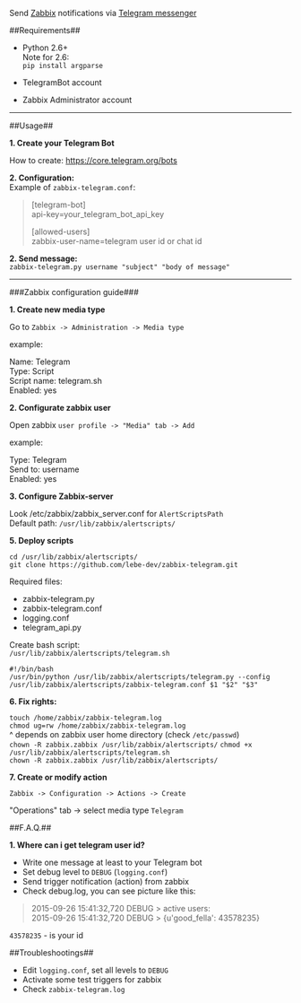 Send [Zabbix](http://zabbix.com) notifications via [Telegram messenger](https://telegram.org)

##Requirements##

- Python 2.6+  
Note for 2.6:   
`pip install argparse`  

- TelegramBot account  
- Zabbix Administrator account

***


##Usage##

**1. Create your Telegram Bot**

How to create: https://core.telegram.org/bots

**2. Configuration:**    
Example of `zabbix-telegram.conf`:

>[telegram-bot]  
>api-key=your_telegram_bot_api_key
>
>[allowed-users]  
>zabbix-user-name=telegram user id or chat id

**2. Send message:**  
`zabbix-telegram.py username "subject" "body of message"`
  
***
  
###Zabbix configuration guide###

**1. Create new media type**

Go to `Zabbix -> Administration -> Media type`

example:

Name: Telegram  
Type: Script  
Script name: telegram.sh  
Enabled: yes  

**2. Configurate zabbix user**

Open zabbix `user profile -> "Media" tab -> Add`

example:

Type: Telegram  
Send to: username  
Enabled: yes  

**3. Configure Zabbix-server**  
  
Look /etc/zabbix/zabbix_server.conf for `AlertScriptsPath`  
Default path: `/usr/lib/zabbix/alertscripts/`

**5. Deploy scripts**  
  
`cd /usr/lib/zabbix/alertscripts/`    
`git clone https://github.com/lebe-dev/zabbix-telegram.git`

Required files:  
- zabbix-telegram.py    
- zabbix-telegram.conf  
- logging.conf  
- telegram_api.py  

Create bash script:  
`/usr/lib/zabbix/alertscripts/telegram.sh`  

`#!/bin/bash`  
`/usr/bin/python /usr/lib/zabbix/alertscripts/telegram.py --config /usr/lib/zabbix/alertscripts/zabbix-telegram.conf $1 "$2" "$3"`

**6. Fix rights:**  
  
`touch /home/zabbix/zabbix-telegram.log`  
`chmod ug=rw /home/zabbix/zabbix-telegram.log`  
^ depends on zabbix user home directory (check `/etc/passwd`)  
`chown -R zabbix.zabbix /usr/lib/zabbix/alertscripts/`
`chmod +x /usr/lib/zabbix/alertscripts/telegram.sh`  
`chown -R zabbix.zabbix /usr/lib/zabbix/alertscripts/`   

**7. Create or modify action**

`Zabbix -> Configuration -> Actions -> Create`

"Operations" tab -> select media type `Telegram`


##F.A.Q.##

**1. Where can i get telegram user id?**  
- Write one message at least to your Telegram bot  
- Set debug level to `DEBUG` (`logging.conf`)  
- Send trigger notification (action) from zabbix  
- Check debug.log, you can see picture like this:  
  
>2015-09-26 15:41:32,720 DEBUG > active users:  
>2015-09-26 15:41:32,720 DEBUG > {u'good_fella': 43578235}

`43578235` - is your id

##Troubleshootings##

- Edit `logging.conf`, set all levels to `DEBUG`
- Activate some test triggers for zabbix
- Check `zabbix-telegram.log`
